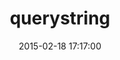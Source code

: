 ---
layout: post
title:  "querystring"
repo:   "dokipen/ruby-querystring"
date:   2015-02-18 17:17:00
gemurl: http://github.com/dokipen/ruby-querystring
---